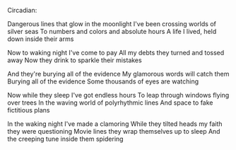 Circadian: 

Dangerous lines that glow in the moonlight
I've been crossing worlds of silver seas
To numbers and colors and absolute hours
A life I lived, held down inside their arms

Now to waking night I've come to pay
All my debts they turned and tossed away
Now they drink to sparkle their mistakes

And they're burying all of the evidence
My glamorous words will catch them
Burying all of the evidence
Some thousands of eyes are watching

Now while they sleep I've got endless hours
To leap through windows flying over trees
In the waving world of polyrhythmic lines
And space to fake fictitious plans

In the waking night I've made a clamoring
While they tilted heads my faith they were questioning
Movie lines they wrap themselves up to sleep
And the creeping tune inside them spidering